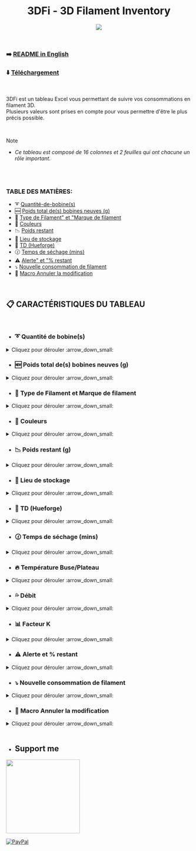 <h1 align="center">3DFi - 3D Filament Inventory</h1>

<p align="center">  
  <img src="https://github.com/user-attachments/assets/141355e5-7a55-435e-9cd0-d3706a72bd73"/>  
</p>

<br />

### :arrow_right: [README in English](https://github.com/KORSiRO/3DFi_3D-Filament-Inventory/blob/main/README.md)

### ⬇️ [Téléchargement](https://github.com/KORSiRO/3DFi_3D-Filament-Inventory/releases)

<br />

3DFi est un tableau Excel vous permettant de suivre vos consommations en filament 3D.  
Plusieurs valeurs sont prises en compte pour vous permettre d'être le plus précis possible. 

<br />

> [!NOTE]
>* *Ce tableau est composé de 16 colonnes et 2 feuilles qui ont chacune un rôle important.*

<br /><br />

### TABLE DES MATIÈRES:
- :curly_loop: [Quantité-de-bobine(s)](https://github.com/KORSiRO/3DFi_3D-Filament-Inventory/blob/main/README.md#curly_loop-quantit%C3%A9-de-bobines-)
- :new: [Poids total de(s) bobines neuves (g)](https://github.com/KORSiRO/3DFi_3D-Filament-Inventory/edit/main/README.md#new-poids-total-des-bobines-neuves-g-)
- :memo: [Type de Filament" et "Marque de filament](https://github.com/KORSiRO/3DFi_3D-Filament-Inventory/edit/main/README.md#memo-type-de-filament-et-marque-de-filament-)
- :art: [Couleurs](https://github.com/KORSiRO/3DFi_3D-Filament-Inventory/edit/main/README.md#art-couleurs-)
- :chart_with_downwards_trend: [Poids restant](https://github.com/KORSiRO/3DFi_3D-Filament-Inventory/edit/main/README.md#chart_with_downwards_trend-poids-restant-)
- :file_folder: [Lieu de stockage](https://github.com/KORSiRO/3DFi_3D-Filament-Inventory/edit/main/README.md#file_folder-lieu-de-stockage-)
- :flower_playing_cards: [TD (Hueforge)](https://github.com/KORSiRO/3DFi_3D-Filament-Inventory/edit/main/README.md#flower_playing_cards-td-hueforge-)
- :clock130: [Temps de séchage (mins)](https://github.com/KORSiRO/3DFi_3D-Filament-Inventory/edit/main/README.md#flower_playing_cards-td-hueforge-)
- :warning: [Alerte" et "% restant](https://github.com/KORSiRO/3DFi_3D-Filament-Inventory/edit/main/README.md#warning-alerte-et--restant-)
- :arrow_heading_down: [Nouvelle consommation de filament](https://github.com/KORSiRO/3DFi_3D-Filament-Inventory/blob/main/README.md#arrow_heading_down-nouvelle-consommation-de-filament)
- :black_square_button: [Macro Annuler la modification](https://github.com/KORSiRO/3DFi_3D-Filament-Inventory#black_square_button-macro-annuler-la-modification-)

<br />

## :clipboard: CARACTÉRISTIQUES DU TABLEAU

<br />

- ### :curly_loop: Quantité de bobine(s)
<details>

<summary>Cliquez pour dérouler :arrow_down_small:</summary><br>

   Présente pour renseigner le nombre de bobines identiques pour une même ligne.
</details>



- ### :new: Poids total de(s) bobines neuves (g)
<details>

<summary>Cliquez pour dérouler :arrow_down_small:</summary><br>

Présente pour renseigner le poids total en grammes du ou des bobines identiques pour une même ligne.  
  

   
   > Ex : si vous avez dans votre inventaire 3 bobines de filament noir de marque Bambu Lab de 1kg chacune, renseignez "3000g"
</details>

 

- ### :memo: Type de Filament et Marque de filament
<details>

<summary>Cliquez pour dérouler :arrow_down_small:</summary><br>

<p align="center">  
<img src="https://github.com/user-attachments/assets/399afa3a-1b1d-4af3-8b2e-de2667a24441"/>
</p>  

Ces 2 colonnes contiennent 2 listes : **`"Type de Filament"`** et **`"Marque de Filament"`**  
Les sources de ces listes sont disponibles dans la feuille **`"Matériaux"`**  
Elles contiennent déjà plus de **`150 données préenregistrées`**.

<br />

<p align="center">  
<img src="https://github.com/user-attachments/assets/adbec5de-0775-45d9-8917-beb034a8c579"/>
</p>  

Ces listes peuvent être modifiées afin d'y ajouter un(e) ou plusieurs types/marques de filament.  
Il suffit d'ajouter dans la colonne correspondante ce que vous souhaitez afin de pouvoir ensuite le retrouver dans la liste de la colonne correspondante sur la feuille **`"Inventaire"`**.  
</details>



- ### :art: Couleurs
<details>

<summary>Cliquez pour dérouler :arrow_down_small:</summary><br>

  Vous l'aurez compris, cette colonne-ci assure la prise en charge de la couleur du filament.  
</details>



- ### :chart_with_downwards_trend: Poids restant (g)
<details>

<summary>Cliquez pour dérouler :arrow_down_small:</summary><br>

Cette colonne permet d'obtenir le poids restant d'une bobine avec la prise en compte de 2 valeurs :  
- Le **`"Poids total de(s) bobines neuves (g)"`** 
- La **`"Nouvelle consommation de filament en (g)"`** 



  > Ex : Si vous renseignez sur la première ligne 1 bobine de 1000g (neuve) et que vous souhaitez déduire la quantité de filament utilisée par une impression en cours dans la colonne "Nouvelle consommation de filament en (g)",
  > une soustraction automatique est effectuée dans la colonne "Poids restant" pour vous donner un résultat le plus précis possible de la quantité restante.
</details>



- ### :file_folder: Lieu de stockage
<details>

<summary>Cliquez pour dérouler :arrow_down_small:</summary><br>

Facilite la recherche de vos bobines si elles sont entreposées à différents endroits de votre atelier, bureau ou pièce dédiée.  
</details>



- ### :flower_playing_cards: TD (Hueforge)
<details>

<summary>Cliquez pour dérouler :arrow_down_small:</summary><br>

La TD ou Transmission Distance de HueForge est un nombre indiquant la quantité de lumière que le filament laisse passer.  
Utile si vous imprimez souvent des Hueforge d'avoir cette valeur rapidement sous les yeux en fonction du filament utilisé.
</details>



- ### :clock130: Temps de séchage (mins)
<details>

<summary>Cliquez pour dérouler :arrow_down_small:</summary><br>

Comme pour "TD (Hueforge) c'est une valeur qu'il est intéressant d'avoir sous les yeux rapidement quand vous en avez besoin.
</details>

- ### :fire: Température Buse/Plateau 
<details>

<summary>Cliquez pour dérouler :arrow_down_small:</summary><br>

Ai-je réellement besoin de vous expliquez l'utilité de cette cellule ? :stuck_out_tongue_winking_eye:
</details>  

- ### :sweat_drops: Débit
<details>

<summary>Cliquez pour dérouler :arrow_down_small:</summary><br>

Le **`Débit`** ou **`Flow`** correspond au volume de filament qui traverse l'extrudeur.<br>
</details>  

- ### :bar_chart: Facteur K
<details>

<summary>Cliquez pour dérouler :arrow_down_small:</summary><br>

Pour rappel, le Facteur K est une valeur qui sert à déterminer la vitesse maximale de l’impression tout en limitant les vibrations mécanique.<br>
En d'autres termes, le Facteur K permet d’ajuster l’accélération dans le mouvement des axes pour garantir un bon équilibre entre rapidité et qualité
</details>  

- ### :warning: Alerte et % restant
<details>

<summary>Cliquez pour dérouler :arrow_down_small:</summary><br>

Ces deux colonnes sont un peu différentes des autres.  
Elles vous indique par un texte et une couleur vive que votre filament est bientôt épuisé.  
Aucun besoin de saisir manuellement une valeur, tout est automatisé.  

<p align="center">  
<img src="https://github.com/user-attachments/assets/1b905135-9b02-408d-80f2-acd02d426dd2"/>
</p>

<br />

> Ex : Si vous renseignez un poids total de bobines neuves pour 1 bobine de 1000g et qu'une impression en cours consomme 200g de filament, alors vous renseignez cette valeur (200g) dans la colonne "Nouvelle consommation de filament en (g)".<br>
> De ce fait, le poids restant sera donc de 800g et sera automatiquement renseigné dans la colonne "Poids restant".<br>
> En parallèle, la cellule "% restant" vous donne donc cette information en comparant la colonne "Poids total de(s) bobines neuves (g)" avec la colonne "Poids restant".<br>
> Quand le poids restant en grammes atteint 30% de la valeur en grammes initiale de la bobine neuve, la ligne complète change de couleur et le texte "⚠️Filament bientôt épuisé" apparait dans la colonne "Alerte".<br>
> Vous donnant ainsi l'information de penser à remplacer sous peu votre bobine.
</details>
 


- ### :arrow_heading_down: Nouvelle consommation de filament 
<details>

<summary>Cliquez pour dérouler :arrow_down_small:</summary><br>

Évoqué rapidement dans la partie précédente, la colonne **`"Nouvelle consommation de filament en (g)"`** permet de soustraire automatiquement une consommation de filament d'une impression en cours au poids restant d'une ou plusieurs bobines.<br>
Le dernier poids qui apparaît dans la colonne **`"Poids restant"`** est en mémoire.<br>
Si vous renseignez une **`Nouvelle consommation de filament`** la soustraction continue donc à partir du dernier poids en mémoire.

<br />

> Ex : Si vous renseignez un poids restant de par exemple 800g et qu'une impression prévoit d'utiliser 200g de filament,<br>
> en saisissant la valeur de 200g dans la colonne **`"Nouvelle consommation de filament en (g)"`** le poids restant est automatiquement ajusté (800-200 = 600g restant).<br>*
> Toujours pour vous permettre d'avoir un suivi précis de votre utilisation.
</details>



- ### :black_square_button: Macro Annuler la modification 
<details>

<summary>Cliquez pour dérouler :arrow_down_small:</summary><br>

Grâce à cette macro (bouton) vous pouvez annuler la dernière modification apportée à la colonne **`Poids restant`** par rapport à une valeur entrée dans la colonne **`Nouvelle consommation de filament`**<br>
Cette macro fonctionne à chaque appuie et annule la modification précédente.  

<p align="center">  
<img src="https://github.com/user-attachments/assets/ddbad7d7-3324-48e3-a90c-1d06ba1b6f30"/>
</p>

<br />

> Ex : Si vous renseignez un poids restant de 800g et une nouvelle consommation de filament de 200g alors que vous vouliez renseigner 150g,
> ce bouton (macro) vous permet comme son nom l'indique, d'annuler la dernière modification apportée à la colonne Poids restant par rapport à la valeur renseignée dans Nouvelle consommation de filament.<br>
</details>

<br />

- ## Support me  
<a href="https://ko-fi.com/korsiro"><img src="https://ko-fi.com/img/githubbutton_sm.svg" width="200"></a>

[![PayPal](https://img.shields.io/badge/PayPal-00457C?style=for-the-badge&logo=paypal&logoColor=white)](https://paypal.me/korsiro)
